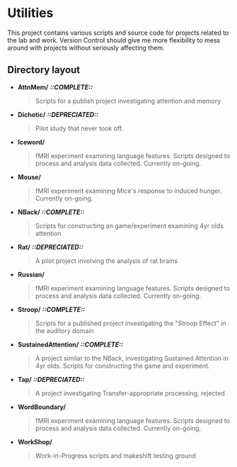 Utilities
=========

This project contains various scripts and source code for projects related to the lab and work.
Version Control should give me more flexibility to mess around with projects without seriously
affecting them.

Directory layout
----------------

- **AttnMem/** ___::COMPLETE::___
    > Scripts for a publish project investigating attention and memory

- **Dichotic/** ___::DEPRECIATED::___
    > Pilot study that never took off.

- **Iceword/**
    > fMRI experiment examining language features. Scripts designed to process and analysis data collected. Currently on-going.

- **Mouse/**
    > fMRI experiment examining Mice's response to induced hunger. Currently on-going.

- **NBack/** ___::COMPLETE::___
    > Scripts for constructing an game/experiment examining 4yr olds attention

- **Rat/** ___::DEPRECIATED::___
    > A pilot project involving the analysis of rat brains

- **Russian/**
    > fMRI experiment examining language features. Scripts designed to process and analysis data collected. Currently on-going.

- **Stroop/** ___::COMPLETE::___
    > Scripts for a published project investigating the "Stroop Effect" in the auditory domain

- **SustainedAttention/** ___::COMPLETE::___
    > A project similar to the NBack, investigating Sustained Attention in 4yr olds. Scripts for constructing the game and experiment.

- **Tap/** ___::DEPRECIATED::___
    > A project investigating Transfer-appropriate processing, rejected

- **WordBoundary/**
    > fMRI experiment examining language features. Scripts designed to process and analysis data collected. Currently on-going.

- **WorkShop/**
    > Work-in-Progress scripts and makeshift testing ground
